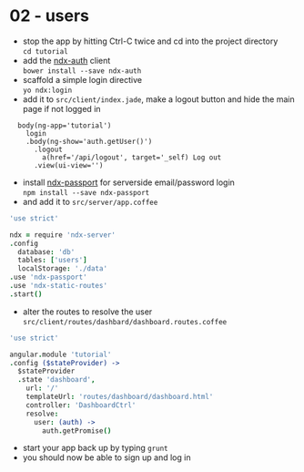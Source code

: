 # 02 - users
- stop the app by hitting Ctrl-C twice and cd into the project directory  
`cd tutorial`  
- add the [ndx-auth](https://github.com/ndxbxrme/ndx-auth-client) client  
`bower install --save ndx-auth`  
- scaffold a simple login directive  
`yo ndx:login`  
- add it to `src/client/index.jade`, make a logout button and hide the main page if not logged in  
```jade
  body(ng-app='tutorial')
    login
    .body(ng-show='auth.getUser()')
      .logout
        a(href='/api/logout', target='_self) Log out
      .view(ui-view='')
```
- install [ndx-passport](https://github.com/ndxbxrme/ndx-passport) for serverside email/password login  
`npm install --save ndx-passport`  
- and add it to `src/server/app.coffee`  
```coffeescript
'use strict'

ndx = require 'ndx-server'
.config
  database: 'db'
  tables: ['users']
  localStorage: './data'
.use 'ndx-passport'
.use 'ndx-static-routes'
.start()
```

- alter the routes to resolve the user  
`src/client/routes/dashbard/dashboard.routes.coffee`
```coffeescript
'use strict'

angular.module 'tutorial'
.config ($stateProvider) ->
  $stateProvider
  .state 'dashboard',
    url: '/'
    templateUrl: 'routes/dashboard/dashboard.html'
    controller: 'DashboardCtrl'
    resolve:
      user: (auth) ->
        auth.getPromise()
```
- start your app back up by typing `grunt`
- you should now be able to sign up and log in